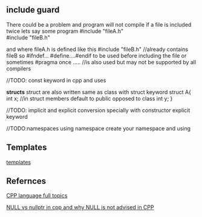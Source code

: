 ## include guard

There could be a problem and program will not compile if a file is included twice
lets say some program
#include "fileA.h"		
#include "fileB.h"

and where fileA.h is defined like this
#include "fileB.h"		//already contains fileB
so #ifndef...  #define....#endif to be used before including the file
or sometimes #pragma once .....			//is also used but may not be supported by all compilers

//TODO: const keyword in cpp and uses

**structs**
struct are also written same as class with struct keyword
struct A{
	int x;		//in struct members default to public opposed to class
	int y;
}

//TODO: implicit and explicit conversion specially with constructor explicit keyword

//TODO:namespaces
	using namespace
	create your namespace and using


## Templates
[templates](http://www.cplusplus.com/doc/oldtutorial/templates/)

## Refernces

[CPP language full topics](https://www.ntu.edu.sg/home/ehchua/programming/)

[NULL vs nullptr in cpp and why NULL is not advised in CPP](https://www.quora.com/Whats-the-difference-between-NULL-and-nullptr-in-C++)






